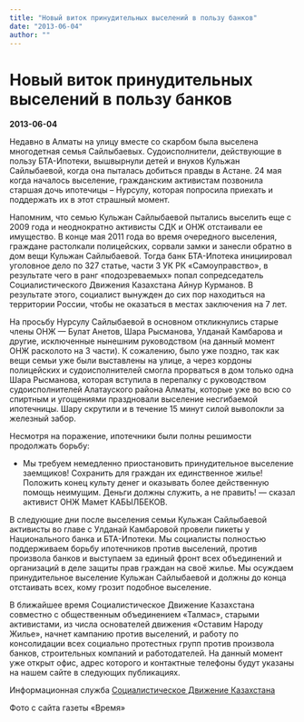 ```yaml
---
title: "Новый виток принудительных выселений в пользу банков"
date: "2013-06-04"
author: ""
---
```


# Новый виток принудительных выселений в пользу банков

**2013-06-04** 

Недавно в Алматы на улицу вместе со скарбом была выселена многодетная семья Сайлыбаевых. Судоисполнители, действующие в пользу БТА-Ипотеки, вышвырнули детей и внуков Кульжан Сайлыбаевой, когда она пыталась добиться правды в Астане. 24 мая когда началось выселение, гражданским активистам позвонила старшая дочь ипотечицы – Нурсулу, которая попросила приехать и поддержать их в этот страшный момент.

Напомним, что семью Кульжан Сайлыбаевой пытались выселить еще с 2009 года и неоднократно активисты СДК и ОНЖ отстаивали ее имущество. В конце мая 2011 года во время очередного выселения, граждане растолкали полицейских, сорвали замки и занесли обратно в дом вещи Кульжан Сайлыбаевой. Тогда банк БТА-Ипотека инициировал уголовное дело по 327 статье, части 3 УК РК «Самоуправство», в результате чего в ранг «подозреваемых» попал сопредседатель Социалистического Движения Казахстана Айнур Курманов. В результате этого, социалист вынужден до сих пор находиться на территории России, чтобы не оказаться в местах заключения на 7 лет.

На просьбу Нурсулу Сайлыбаевой в основном откликнулись старые члены ОНЖ — Булат Анетов, Шара Рысманова, Улданай Камбарова и другие, исключенные нынешним руководством (на данный момент ОНЖ расколото на 3 части). К сожалению, было уже поздно, так как вещи семьи уже были выставлены на улице, а через кордоны полицейских и судоисполнителей смогла прорваться в дом только одна Шара Рысманова, которая вступила в перепалку с руководством судоисполнителей Алатауского района Алматы, которые уже во всю со спиртным и угощениями праздновали выселение несгибаемой ипотечницы. Шару скрутили и в течение 15 минут силой выволокли за железный забор.

Несмотря на поражение, ипотечники были полны решимости продолжать борьбу:

- Мы требуем немедленно приостановить принудительное выселение заемщиков! Сохранить для граждан их единственное жилье! Положить конец культу денег и оказывать более действенную помощь неимущим. Деньги должны служить, а не править! — сказал активист ОНЖ Мамет КАБЫЛБЕКОВ.

В следующие дни после выселения семьи Кульжан Сайлыбаевой активисты во главе с Улданай Камбаровой провели пикеты у Национального банка и БТА-Ипотеки. Мы социалисты полностью поддерживаем борьбу ипотечников против выселений, против произвола банков и выступаем за единый фронт всех объединений и организаций в деле защиты прав граждан на своё жилье. Мы осуждаем принудительное выселение Кульжан Сайлыбаевой и должны до конца отстаивать всех, кому грозит подобное выселение.

В ближайшее время Социалистическое Движение Казахстана совместно с общественным объединением «Талмас», старыми активистами, из числа основателей движения «Оставим Народу Жилье», начнет кампанию против выселений, и работу по консолидации всех социально протестных групп против произвола банков, строительных компаний и работодателей. На данный момент уже открыт офис, адрес которого и контактные телефоны будут указаны на нашем сайте в следующих публикациях.

Информационная служба [Социалистическое Движение Казахстана](http://socialismkz.info/?p=8171)

Фото с сайта газеты «Время»